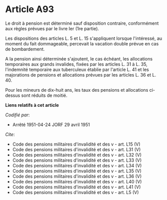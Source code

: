 # Article A93

Le droit à pension est déterminé sauf disposition contraire, conformément aux règles prévues par le livre Ier (1re partie).

Les dispositions des articles L. 5 et L. 15 s'appliquent lorsque l'intéressé, au moment du fait dommageable, percevait la
vacation double prévue en cas de bombardement.

A la pension ainsi déterminée s'ajoutent, le cas échéant, les allocations temporaires aux grands invalides, fixées par les
articles L. 31 à L. 35, l'indemnité temporaire aux tuberculeux établie par l'article L. 41 et les majorations de pensions et
allocations prévues par les articles L. 36 et L. 40.

Pour les mineurs de dix-huit ans, les taux des pensions et allocations ci-dessus sont réduits de moitié.

**Liens relatifs à cet article**

_Codifié par_:

  - Arrêté 1951-04-24 JORF 29 avril 1951

_Cite_:

  - Code des pensions militaires d'invalidité et des v - art. L15 (V)
  - Code des pensions militaires d'invalidité et des v - art. L31 (V)
  - Code des pensions militaires d'invalidité et des v - art. L32 (V)
  - Code des pensions militaires d'invalidité et des v - art. L33 (V)
  - Code des pensions militaires d'invalidité et des v - art. L34 (V)
  - Code des pensions militaires d'invalidité et des v - art. L35 (V)
  - Code des pensions militaires d'invalidité et des v - art. L36 (V)
  - Code des pensions militaires d'invalidité et des v - art. L40 (V)
  - Code des pensions militaires d'invalidité et des v - art. L41 (V)
  - Code des pensions militaires d'invalidité et des v - art. L5 (V)
